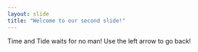 ```yaml
---
layout: slide
title: "Welcome to our second slide!"
---
```

Time and Tide waits for no man!
Use the left arrow to go back!
